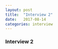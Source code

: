 ```yaml
---
layout: post
title:  "Interview 2"
date:   2017-08-14
categories: interview
---
```


<h3>Interview 2</h3>